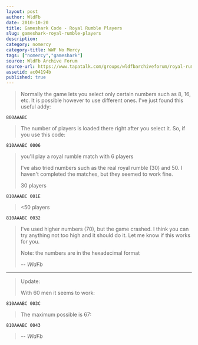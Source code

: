 ```yaml
---
layout: post
author: WldFb
date: 2010-10-20
title: Gameshark Code - Royal Rumble Players
slug: gameshark-royal-rumble-players
description:
category: nomercy
category-title: WWF No Mercy
tags: ["nomercy","gameshark"]
source: WldFb Archive Forum
source-url: https://www.tapatalk.com/groups/wldfbarchiveforum/royal-rumble-players-t214.html
assetid: ac04194b
published: true
---
```


> Normally the game lets you select only certain numbers such as 8, 16, etc. It is possible however to use different ones. I've just found this useful addy:

    800AAABC

> The number of players is loaded there right after you select it.
> So, if you use this code:

    810AAABC 0006

> you'll play a royal rumble match with 6 players
>
> I've also tried numbers such as the real royal rumble (30) and 50. I haven't completed the matches, but they seemed to work fine.
>
> 30 players

    810AAABC 001E

> <50 players

    810AAABC 0032


> I've used higher numbers (70), but the game crashed. I think you can try anything not too high and it should do it. Let me know if this works for you.
>
> Note: the numbers are in the hexadecimal format
>
> -- <cite>WldFb</cite>

---

> Update:
>
> With 60 men it seems to work:

    810AAABC 003C

> The maximum possible is 67:

    810AAABC 0043

>
> -- <cite>WldFb</cite>
